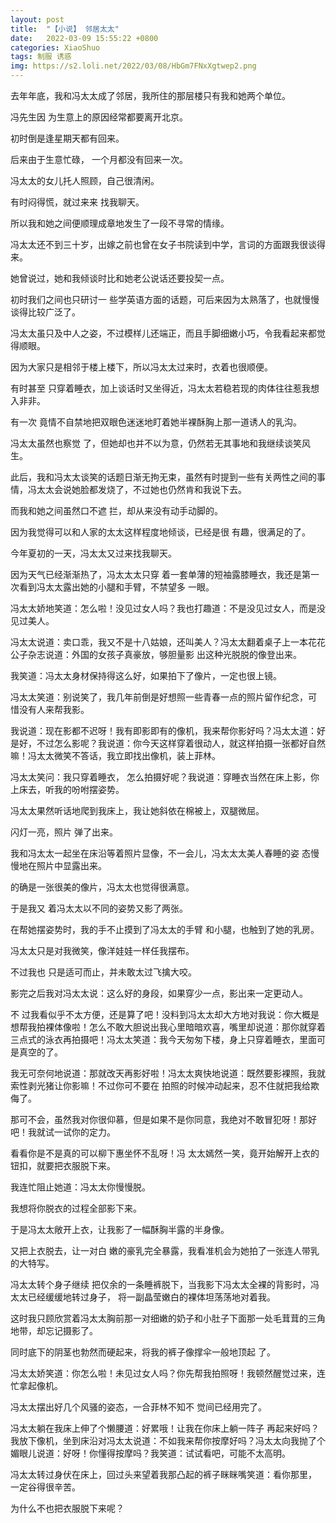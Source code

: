 ```yaml
---
layout: post
title:  "【小说】 邻居太太"
date:   2022-03-09 15:55:22 +0800
categories: XiaoShuo
tags: 制服 诱惑
img: https://s2.loli.net/2022/03/08/HbGm7FNxXgtwep2.png
---
```

去年年底，我和冯太太成了邻居，我所住的那层楼只有我和她两个单位。

冯先生因 为生意上的原因经常都要离开北京。

初时倒是逢星期天都有回来。

后来由于生意忙碌， 一个月都没有回来一次。

冯太太的女儿托人照顾，自己很清闲。

有时闷得慌，就过来来 找我聊天。

所以我和她之间便顺理成章地发生了一段不寻常的情缘。

冯太太还不到三十岁，出嫁之前也曾在女子书院读到中学，言词的方面跟我很谈得 来。

她曾说过，她和我倾谈时比和她老公说话还要投契一点。

初时我们之间也只研讨一 些学英语方面的话题，可后来因为太熟落了，也就慢慢谈得比较广泛了。

冯太太虽只及中人之姿，不过模样儿还端正，而且手脚细嫩小巧，令我看起来都觉 得顺眼。

因为大家只是相邻于楼上楼下，所以冯太太过来时，衣着也很顺便。

有时甚至 只穿着睡衣，加上谈话时又坐得近，冯太太若稳若现的肉体往往惹我想入非非。

有一次 竟情不自禁地把双眼色迷迷地盯着她半裸酥胸上那一道诱人的乳沟。

冯太太虽然也察觉 了，但她却也并不以为意，仍然若无其事地和我继续谈笑风生。

此后，我和冯太太谈笑的话题日渐无拘无束，虽然有时提到一些有关两性之间的事 情，冯太太会说她脸都发烧了，不过她也仍然肯和我说下去。

而我和她之间虽然口不遮 拦，却从来没有动手动脚的。

因为我觉得可以和人家的太太这样程度地倾谈，已经是很 有趣，很满足的了。

今年夏初的一天，冯太太又过来找我聊天。

因为天气已经渐渐热了，冯太太太只穿 着一套单薄的短袖露膝睡衣，我还是第一次看到冯太太露出她的小腿和手臂，不禁望多 一眼。

冯太太娇地笑道：怎么啦！没见过女人吗？我也打趣道：不是没见过女人，而是没见过美人。

冯太太说道：卖口乖，我又不是十八姑娘，还叫美人？冯太太翻着桌子上一本花花公子杂志说道：外国的女孩子真豪放，够胆量影 出这种光脱脱的像登出来。

我笑道：冯太太身材保持得这么好，如果拍下了像片，一定也很上镜。

冯太太笑道：别说笑了，我几年前倒是好想照一些青春一点的照片留作纪念，可 惜没有人来帮我影。

我说道：现在影都不迟呀！我有即影即有的像机，我来帮你影好吗？冯太太道：好是好，不过怎么影呢？我说道：你今天这样穿着很动人，就这样拍摄一张都好自然嘛！冯太太微笑不答话，我立即找出像机，装上菲林。

冯太太笑问：我只穿着睡衣， 怎么拍摄好呢？我说道：穿睡衣当然在床上影，你上床去，听我的吩咐摆姿势。

冯太太果然听话地爬到我床上，我让她斜依在棉被上，双腿微屈。

闪灯一亮，照片 弹了出来。

我和冯太太一起坐在床沿等着照片显像，不一会儿，冯太太太美人春睡的姿 态慢慢地在照片中显露出来。

的确是一张很美的像片，冯太太也觉得很满意。

于是我又 着冯太太以不同的姿势又影了两张。

在帮她摆姿势时，我的手不止摸到了冯太太的手臂 和小腿，也触到了她的乳房。

冯太太只是对我微笑，像洋娃娃一样任我摆布。

不过我也 只是适可而止，并未敢太过飞擒大咬。

影完之后我对冯太太说：这么好的身段，如果穿少一点，影出来一定更动人。

不 过我看似乎不太方便，还是算了吧！没料到冯太太却大方地对我说：你大概是想帮我拍裸体像啦！怎么不敢大胆说出我心里暗暗欢喜，嘴里却说道：那你就穿着三点式的泳衣再拍摄吧！冯太太笑道：我今天匆匆下楼，身上只穿着睡衣，里面可是真空的了。

我无可奈何地说道：那就改天再影好啦！冯太太爽快地说道：既然要影裸照，我就索性剥光猪让你影嘛！不过你可不要在 拍照的时候冲动起来，忍不住就把我给欺侮了。

那可不会，虽然我对你很仰慕，但是如果不是你同意，我绝对不敢冒犯呀！那好吧！我就试一试你的定力。

看看你是不是真的可以柳下惠坐怀不乱呀！冯 太太嫣然一笑，竟开始解开上衣的钮扣，就要把衣服脱下来。

我连忙阻止她道：冯太太你慢慢脱。

我想将你脱衣的过程全部影下来。

于是冯太太敞开上衣，让我影了一幅酥胸半露的半身像。

又把上衣脱去，让一对白 嫩的豪乳完全暴露，我看准机会为她拍了一张连人带乳的大特写。

冯太太转个身子继续 把仅余的一条睡裤脱下，当我影下冯太太全裸的背影时，冯太太已经缓缓地转过身子， 将一副晶莹嫩白的裸体坦荡荡地对着我。

这时我只顾欣赏着冯太太胸前那一对细嫩的奶子和小肚子下面那一处毛茸茸的三角 地带，却忘记摄影了。

同时底下的阴茎也勃然而硬起来，将我的裤子像撑伞一般地顶起 了。

冯太太娇笑道：你怎么啦！未见过女人吗？你先帮我拍照呀！我顿然醒觉过来，连忙拿起像机。

冯太太摆出好几个风骚的姿态，一合菲林不知不 觉间已经用完了。

冯太太躺在我床上伸了个懒腰道：好累哦！让我在你床上躺一阵子 再起来好吗？我放下像机，坐到床沿对冯太太说道：不如我来帮你按摩好吗？冯太太向我抛了个媚眼儿说道：好呀！你懂得按摩吗？我笑道：试试看吧，可能不太高明。

冯太太转过身伏在床上，回过头来望着我那凸起的裤子眯眯嘴笑道：看你那里， 一定谷得很辛苦。

为什么不也把衣服脱下来呢？